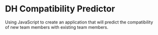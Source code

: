 # DH Compatibility Predictor
 Using JavaScript to create an application that will predict the compatibility of new team members with existing team members. 
